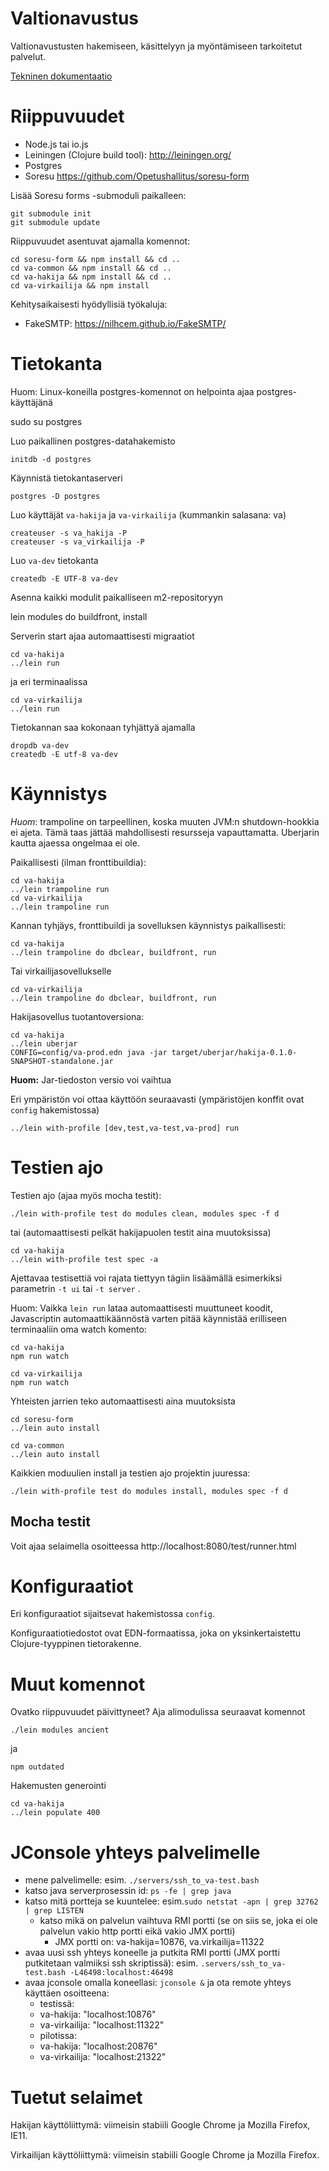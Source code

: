 # Valtionavustus

Valtionavustusten hakemiseen, käsittelyyn ja myöntämiseen tarkoitetut palvelut.

[Tekninen dokumentaatio](doc/README.md)

# Riippuvuudet

* Node.js tai io.js
* Leiningen (Clojure build tool): http://leiningen.org/
* Postgres
* Soresu https://github.com/Opetushallitus/soresu-form

Lisää Soresu forms -submoduli paikalleen:

    git submodule init
    git submodule update

Riippuvuudet asentuvat ajamalla komennot:

    cd soresu-form && npm install && cd ..
    cd va-common && npm install && cd ..
    cd va-hakija && npm install && cd ..
    cd va-virkailija && npm install

Kehitysaikaisesti hyödyllisiä työkaluja:

* FakeSMTP: https://nilhcem.github.io/FakeSMTP/

# Tietokanta

Huom: Linux-koneilla postgres-komennot on helpointa ajaa postgres-käyttäjänä

   sudo su postgres

Luo paikallinen postgres-datahakemisto

    initdb -d postgres

Käynnistä tietokantaserveri

    postgres -D postgres

Luo käyttäjät ```va-hakija``` ja ```va-virkailija``` (kummankin salasana: va)

    createuser -s va_hakija -P
    createuser -s va_virkailija -P

Luo ```va-dev``` tietokanta

    createdb -E UTF-8 va-dev

Asenna kaikki modulit paikalliseen m2-repositoryyn

   lein modules do buildfront, install

Serverin start ajaa automaattisesti migraatiot

    cd va-hakija
    ../lein run

ja eri terminaalissa

    cd va-virkailija
    ../lein run

Tietokannan saa kokonaan tyhjättyä ajamalla

    dropdb va-dev
    createdb -E utf-8 va-dev

# Käynnistys

*Huom*: trampoline on tarpeellinen, koska muuten JVM:n shutdown-hookkia ei
ajeta. Tämä taas jättää mahdollisesti resursseja vapauttamatta. Uberjarin
kautta ajaessa ongelmaa ei ole.

Paikallisesti (ilman fronttibuildia):

    cd va-hakija
    ../lein trampoline run
    cd va-virkailija
    ../lein trampoline run

Kannan tyhjäys, fronttibuildi ja sovelluksen käynnistys paikallisesti:

    cd va-hakija
    ../lein trampoline do dbclear, buildfront, run

Tai virkailijasovellukselle

    cd va-virkailija
    ../lein trampoline do dbclear, buildfront, run

Hakijasovellus tuotantoversiona:

    cd va-hakija
    ../lein uberjar
    CONFIG=config/va-prod.edn java -jar target/uberjar/hakija-0.1.0-SNAPSHOT-standalone.jar

**Huom:** Jar-tiedoston versio voi vaihtua

Eri ympäristön voi ottaa käyttöön seuraavasti (ympäristöjen konffit ovat ```config``` hakemistossa)

    ../lein with-profile [dev,test,va-test,va-prod] run

# Testien ajo

Testien ajo (ajaa myös mocha testit):

    ./lein with-profile test do modules clean, modules spec -f d

tai (automaattisesti pelkät hakijapuolen testit aina muutoksissa)

    cd va-hakija
    ../lein with-profile test spec -a

Ajettavaa testisettiä voi rajata tiettyyn tägiin lisäämällä esimerkiksi parametrin
```-t ui``` tai ```-t server``` .

Huom: Vaikka ```lein run``` lataa automaattisesti muuttuneet koodit,
Javascriptin automaattikäännöstä varten pitää käynnistää erilliseen
terminaaliin oma watch komento:

    cd va-hakija
    npm run watch

    cd va-virkailija
    npm run watch

Yhteisten jarrien teko automaattisesti aina muutoksista

    cd soresu-form
    ../lein auto install

    cd va-common
    ../lein auto install

Kaikkien moduulien install ja testien ajo projektin juuressa:

    ./lein with-profile test do modules install, modules spec -f d

## Mocha testit

Voit ajaa selaimella osoitteessa http://localhost:8080/test/runner.html

# Konfiguraatiot

Eri konfiguraatiot sijaitsevat hakemistossa ```config```.

Konfiguraatiotiedostot ovat EDN-formaatissa, joka on yksinkertaistettu
Clojure-tyyppinen tietorakenne.

# Muut komennot

Ovatko riippuvuudet päivittyneet? Aja alimodulissa seuraavat komennot

    ./lein modules ancient

ja

    npm outdated

Hakemusten generointi

    cd va-hakija
    ../lein populate 400

# JConsole yhteys palvelimelle

* mene palvelimelle: esim. `./servers/ssh_to_va-test.bash`
* katso java serverprosessin id: `ps -fe | grep java`
* katso mitä portteja se kuuntelee: esim.`sudo netstat -apn | grep 32762 | grep LISTEN`
  - katso mikä on palvelun vaihtuva RMI portti (se on siis se, joka ei ole palvelun vakio http portti eikä vakio JMX portti)
    * JMX portti on: va-hakija=10876, va.virkailija=11322
* avaa uusi ssh yhteys koneelle ja putkita RMI portti (JMX portti putkitetaan valmiiksi ssh skriptissä): esim. `.servers/ssh_to_va-test.bash -L46498:localhost:46498`
* avaa jconsole omalla koneellasi: `jconsole &` ja ota remote yhteys käyttäen osoitteena:
  - testissä:
   * va-hakija: "localhost:10876"
   * va-virkailija: "localhost:11322"
  - pilotissa:
   * va-hakija: "localhost:20876"
   * va-virkailija: "localhost:21322"

# Tuetut selaimet

Hakijan käyttöliittymä: viimeisin stabiili Google Chrome ja Mozilla Firefox, IE11.

Virkailijan käyttöliittymä: viimeisin stabiili Google Chrome ja Mozilla Firefox.
